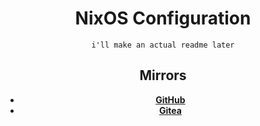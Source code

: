 <div align = center>

# NixOS Configuration 

``i'll make an actual readme later``

## Mirrors 

- **[GitHub]**
- **[Gitea]**

<!------------------------------------>

[GitHub]: https://github.com/pagusupu/flake
[Gitea]: https://tea.pagu.cafe/pagu/flake

